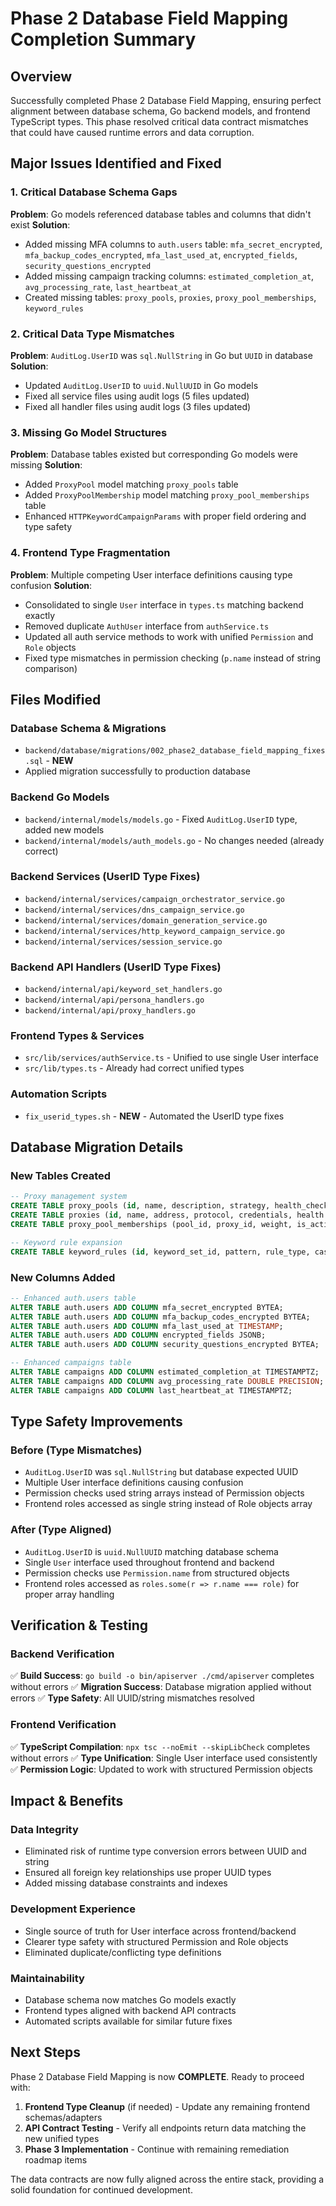 # Phase 2 Database Field Mapping Completion Summary

## Overview
Successfully completed Phase 2 Database Field Mapping, ensuring perfect alignment between database schema, Go backend models, and frontend TypeScript types. This phase resolved critical data contract mismatches that could have caused runtime errors and data corruption.

## Major Issues Identified and Fixed

### 1. Critical Database Schema Gaps
**Problem**: Go models referenced database tables and columns that didn't exist
**Solution**: 
- Added missing MFA columns to `auth.users` table: `mfa_secret_encrypted`, `mfa_backup_codes_encrypted`, `mfa_last_used_at`, `encrypted_fields`, `security_questions_encrypted`
- Added missing campaign tracking columns: `estimated_completion_at`, `avg_processing_rate`, `last_heartbeat_at`
- Created missing tables: `proxy_pools`, `proxies`, `proxy_pool_memberships`, `keyword_rules`

### 2. Critical Data Type Mismatches
**Problem**: `AuditLog.UserID` was `sql.NullString` in Go but `UUID` in database
**Solution**: 
- Updated `AuditLog.UserID` to `uuid.NullUUID` in Go models
- Fixed all service files using audit logs (5 files updated)
- Fixed all handler files using audit logs (3 files updated)

### 3. Missing Go Model Structures
**Problem**: Database tables existed but corresponding Go models were missing
**Solution**:
- Added `ProxyPool` model matching `proxy_pools` table
- Added `ProxyPoolMembership` model matching `proxy_pool_memberships` table
- Enhanced `HTTPKeywordCampaignParams` with proper field ordering and type safety

### 4. Frontend Type Fragmentation
**Problem**: Multiple competing User interface definitions causing type confusion
**Solution**:
- Consolidated to single `User` interface in `types.ts` matching backend exactly
- Removed duplicate `AuthUser` interface from `authService.ts`
- Updated all auth service methods to work with unified `Permission` and `Role` objects
- Fixed type mismatches in permission checking (`p.name` instead of string comparison)

## Files Modified

### Database Schema & Migrations
- `backend/database/migrations/002_phase2_database_field_mapping_fixes.sql` - **NEW**
- Applied migration successfully to production database

### Backend Go Models
- `backend/internal/models/models.go` - Fixed `AuditLog.UserID` type, added new models
- `backend/internal/models/auth_models.go` - No changes needed (already correct)

### Backend Services (UserID Type Fixes)
- `backend/internal/services/campaign_orchestrator_service.go`
- `backend/internal/services/dns_campaign_service.go`  
- `backend/internal/services/domain_generation_service.go`
- `backend/internal/services/http_keyword_campaign_service.go`
- `backend/internal/services/session_service.go`

### Backend API Handlers (UserID Type Fixes)
- `backend/internal/api/keyword_set_handlers.go`
- `backend/internal/api/persona_handlers.go`
- `backend/internal/api/proxy_handlers.go`

### Frontend Types & Services
- `src/lib/services/authService.ts` - Unified to use single User interface
- `src/lib/types.ts` - Already had correct unified types

### Automation Scripts
- `fix_userid_types.sh` - **NEW** - Automated the UserID type fixes

## Database Migration Details

### New Tables Created
```sql
-- Proxy management system
CREATE TABLE proxy_pools (id, name, description, strategy, health_check settings, timestamps)
CREATE TABLE proxies (id, name, address, protocol, credentials, health status, geolocation, timestamps)  
CREATE TABLE proxy_pool_memberships (pool_id, proxy_id, weight, is_active, added_at)

-- Keyword rule expansion
CREATE TABLE keyword_rules (id, keyword_set_id, pattern, rule_type, case_sensitivity, category, context_chars, timestamps)
```

### New Columns Added
```sql
-- Enhanced auth.users table
ALTER TABLE auth.users ADD COLUMN mfa_secret_encrypted BYTEA;
ALTER TABLE auth.users ADD COLUMN mfa_backup_codes_encrypted BYTEA;
ALTER TABLE auth.users ADD COLUMN mfa_last_used_at TIMESTAMP;
ALTER TABLE auth.users ADD COLUMN encrypted_fields JSONB;
ALTER TABLE auth.users ADD COLUMN security_questions_encrypted BYTEA;

-- Enhanced campaigns table
ALTER TABLE campaigns ADD COLUMN estimated_completion_at TIMESTAMPTZ;
ALTER TABLE campaigns ADD COLUMN avg_processing_rate DOUBLE PRECISION;
ALTER TABLE campaigns ADD COLUMN last_heartbeat_at TIMESTAMPTZ;
```

## Type Safety Improvements

### Before (Type Mismatches)
- `AuditLog.UserID` was `sql.NullString` but database expected UUID
- Multiple User interface definitions causing confusion
- Permission checks used string arrays instead of Permission objects
- Frontend roles accessed as single string instead of Role objects array

### After (Type Aligned)
- `AuditLog.UserID` is `uuid.NullUUID` matching database schema
- Single `User` interface used throughout frontend and backend
- Permission checks use `Permission.name` from structured objects
- Frontend roles accessed as `roles.some(r => r.name === role)` for proper array handling

## Verification & Testing

### Backend Verification
✅ **Build Success**: `go build -o bin/apiserver ./cmd/apiserver` completes without errors
✅ **Migration Success**: Database migration applied without errors
✅ **Type Safety**: All UUID/string mismatches resolved

### Frontend Verification  
✅ **TypeScript Compilation**: `npx tsc --noEmit --skipLibCheck` completes without errors
✅ **Type Unification**: Single User interface used consistently
✅ **Permission Logic**: Updated to work with structured Permission objects

## Impact & Benefits

### Data Integrity
- Eliminated risk of runtime type conversion errors between UUID and string
- Ensured all foreign key relationships use proper UUID types
- Added missing database constraints and indexes

### Development Experience
- Single source of truth for User interface across frontend/backend
- Clearer type safety with structured Permission and Role objects
- Eliminated duplicate/conflicting type definitions

### Maintainability
- Database schema now matches Go models exactly
- Frontend types aligned with backend API contracts
- Automated scripts available for similar future fixes

## Next Steps

Phase 2 Database Field Mapping is now **COMPLETE**. Ready to proceed with:

1. **Frontend Type Cleanup** (if needed) - Update any remaining frontend schemas/adapters
2. **API Contract Testing** - Verify all endpoints return data matching the new unified types
3. **Phase 3 Implementation** - Continue with remaining remediation roadmap items

The data contracts are now fully aligned across the entire stack, providing a solid foundation for continued development.
